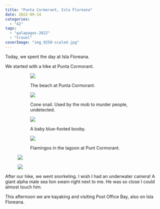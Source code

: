 ```yaml
---
title: "Punta Cormorant, Isla Floreana"
date: 2022-09-14
categories: 
  - "42"
tags: 
  - "galapagos-2022"
  - "travel"
coverImage: "img_9250-scaled.jpg"
---
```


Today, we spent the day at Isla Floreana.

We started with a hike at Punta Cormorant.

<figure>

<figure>

![](images/img_9254-1-300x225.jpg)

<figcaption>

The beach at Punta Cormorant.

</figcaption>

</figure>

<figure>

![](images/img_9260-scaled.jpg)

<figcaption>

Cone snail. Used by the mob to murder people, undetected.

</figcaption>

</figure>

<figure>

![](images/img_9256-1-scaled.jpg)

<figcaption>

A baby blue-footed booby.

</figcaption>

</figure>

<figure>

![](images/img_9263-300x225.jpg)

<figcaption>

Flamingos in the lagoon at Punt Cormorant.

</figcaption>

</figure>

![](images/img_9267-scaled.jpg)

![](images/img_9268.jpg)

</figure>

After our hike, we went snorkeling. I wish I had an underwater camera! A giant alpha male sea lion swam right next to me. He was so close I could almost touch him.

This afternoon we are kayaking and visiting Post Office Bay, also on Isla Floreana.
